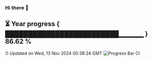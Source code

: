 ### Hi there 👋
⏳ Year progress { █████████████████████████▁▁▁▁▁ } 86.62 %
---
⏰ Updated on Wed, 13 Nov 2024 00:38:24 GMT
![Progress Bar CI](https://github.com/Moyi321/Moyi321/workflows/Progress%20Bar%20CI/badge.svg)
